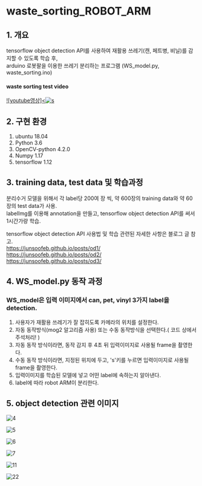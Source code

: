# waste_sorting_ROBOT_ARM
 

## 1. 개요

tensorflow object detection API를 사용하여 재활용 쓰레기(캔, 페트병, 비닐)를 감지할 수 있도록 학습 후,  
arduino 로봇팔을 이용한 쓰레기 분리하는 프로그램 (WS_model.py, waste_sorting.ino)  

#### waste sorting test video

[![youtube영상]<![s](https://user-images.githubusercontent.com/46870741/73062004-ba734600-3ede-11ea-8cdd-eefde39f7247.png)
](https://youtu.be/Q2wgBEOW0eo)

## 2. 구현 환경

1) ubuntu 18.04
2) Python 3.6
3) OpenCV-python 4.2.0
4) Numpy 1.17
5) tensorflow 1.12

## 3. training data, test data 및 학습과정

분리수거 모델을 위해서 각 label당 200여 장 씩, 약 600장의 training data와 약 60장의 test data가 사용.  
labelImg를 이용해 annotation을 만들고, tensorflow object detection API를 써서 1시간가량 학습.

tensorflow object detection API 사용법 및 학습 관련된 자세한 사항은 블로그 글 참고.  
<https://junsoofeb.github.io/posts/od1/>   
<https://junsoofeb.github.io/posts/od2/>  
<https://junsoofeb.github.io/posts/od3/>  

## 4. WS_model.py  동작 과정

### WS_model은 입력 이미지에서 can, pet, vinyl 3가지 label을 detection.

1) 사용자가 재활용 쓰레기가 잘 잡히도록 카메라의 위치를 설정한다.    
2) 자동 동작방식(mog2 알고리즘 사용) 또는  수동 동작방식을 선택한다.( 코드 상에서 주석처리! )   
3) 자동 동작 방식이라면, 동작 감지 후 4초 뒤 입력이미지로 사용될 frame을 촬영한다.  
4) 수동 동작 방식이라면, 지정된 위치에 두고, 's'키를 누르면 입력이미지로 사용될 frame을 촬영한다.  
5) 입력이미지를 학습된 모델에 넣고 어떤 label에 속하는지 알아낸다.  
6) label에 따라 robot ARM이 분리한다.

## 5. object detection 관련 이미지

![4](https://user-images.githubusercontent.com/46870741/72787225-db376380-3c72-11ea-8785-4035511e9be4.png)

![5](https://user-images.githubusercontent.com/46870741/72787227-db376380-3c72-11ea-80f0-038f8409fae4.png)

![6](https://user-images.githubusercontent.com/46870741/72787229-dbcffa00-3c72-11ea-8cf8-97e77ba82493.png)

![7](https://user-images.githubusercontent.com/46870741/72787230-dbcffa00-3c72-11ea-80b5-4ba43e6afd51.png)

![11](https://user-images.githubusercontent.com/46870741/72787231-dbcffa00-3c72-11ea-8ada-29cbec23016a.png)

![22](https://user-images.githubusercontent.com/46870741/72787232-dbcffa00-3c72-11ea-9c0b-36669721ec2b.png)

